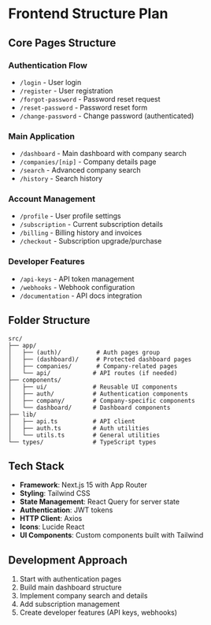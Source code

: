 # Frontend Structure Plan

## Core Pages Structure

### Authentication Flow
- `/login` - User login
- `/register` - User registration  
- `/forgot-password` - Password reset request
- `/reset-password` - Password reset form
- `/change-password` - Change password (authenticated)

### Main Application
- `/dashboard` - Main dashboard with company search
- `/companies/[nip]` - Company details page
- `/search` - Advanced company search
- `/history` - Search history

### Account Management
- `/profile` - User profile settings
- `/subscription` - Current subscription details
- `/billing` - Billing history and invoices
- `/checkout` - Subscription upgrade/purchase

### Developer Features
- `/api-keys` - API token management
- `/webhooks` - Webhook configuration
- `/documentation` - API docs integration

## Folder Structure
```
src/
├── app/
│   ├── (auth)/          # Auth pages group
│   ├── (dashboard)/     # Protected dashboard pages
│   ├── companies/       # Company-related pages
│   └── api/            # API routes (if needed)
├── components/
│   ├── ui/             # Reusable UI components
│   ├── auth/           # Authentication components
│   ├── company/        # Company-specific components
│   └── dashboard/      # Dashboard components
├── lib/
│   ├── api.ts          # API client
│   ├── auth.ts         # Auth utilities
│   └── utils.ts        # General utilities
└── types/              # TypeScript types
```

## Tech Stack
- **Framework**: Next.js 15 with App Router
- **Styling**: Tailwind CSS
- **State Management**: React Query for server state
- **Authentication**: JWT tokens
- **HTTP Client**: Axios
- **Icons**: Lucide React
- **UI Components**: Custom components built with Tailwind

## Development Approach
1. Start with authentication pages
2. Build main dashboard structure
3. Implement company search and details
4. Add subscription management
5. Create developer features (API keys, webhooks)
